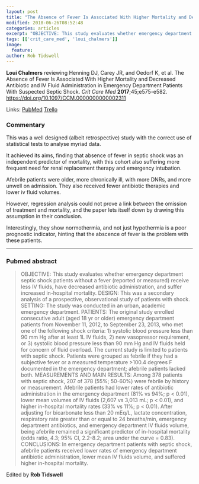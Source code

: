 ```yaml
---
layout: post
title: "The Absence of Fever Is Associated With Higher Mortality and Decreased Antibiotic and IV Fluid Administration in Emergency Department Patients With Suspected Septic Shock."
modified: 2018-06-26T08:52:48
categories: articles
excerpt: "OBJECTIVE: This study evaluates whether emergency department septic shock patients without a fever (reported or measured) receive less IV fluids, have decreased antibiotic administration, and suffer increased in-hospital mortality. DESIGN: (Reviewed by Loui Chalmers)"
tags: [['crit_care_med', 'loui_chalmers']]
image:
  feature:
author: Rob Tidswell
---
```


__Loui Chalmers__ reviewing Henning DJ, Carey JR, and Oedorf K, et al. The Absence of Fever Is Associated With Higher Mortality and Decreased Antibiotic and IV Fluid Administration in Emergency Department Patients With Suspected Septic Shock. _Crit Care Med_ **2017**;45;e575-e582. https://doi.org/10.1097/CCM.0000000000002311

Links: [PubMed](https://www.ncbi.nlm.nih.gov/pubmed/?term=28333759) [Trello](https://trello.com/c/9P0q6PyR)

### Commentary

This was a well designed (albeit retrospective) study with the correct use of statistical tests to analyse myriad data. 

It achieved its aims, finding that absence of fever in septic shock was an independent predictor of mortality, with this cohort also suffering more frequent need for renal replacement therapy and emergency intubation. 

Afebrile patients were older, more chronically ill, with more DNRs, and more unwell on admission. They also received fewer antibiotic therapies and lower iv fluid volumes. 

However, regression analysis could not prove a link between the omission of treatment and mortality, and the paper lets itself down by drawing this assumption in their conclusion.

Interestingly, they show normothermia, and not just hypothermia is a poor prognostic indicator, hinting that the abscence of fever is the problem with these patients.

---

### Pubmed abstract

> OBJECTIVE: This study evaluates whether emergency department septic shock patients without a fever (reported or measured) receive less IV fluids, have decreased antibiotic administration, and suffer increased in-hospital mortality. DESIGN: This was a secondary analysis of a prospective, observational study of patients with shock. SETTING: The study was conducted in an urban, academic emergency department. PATIENTS: The original study enrolled consecutive adult (aged 18 yr or older) emergency department patients from November 11, 2012, to September 23, 2013, who met one of the following shock criteria: 1) systolic blood pressure less than 90 mm Hg after at least 1L IV fluids, 2) new vasopressor requirement, or 3) systolic blood pressure less than 90 mm Hg and IV fluids held for concern of fluid overload. The current study is limited to patients with septic shock. Patients were grouped as febrile if they had a subjective fever or a measured temperature >100.4 degrees F documented in the emergency department; afebrile patients lacked both. MEASUREMENTS AND MAIN RESULTS: Among 378 patients with septic shock, 207 of 378 (55%; 50-60%) were febrile by history or measurement. Afebrile patients had lower rates of antibiotic administration in the emergency department (81% vs 94%; p < 0.01), lower mean volumes of IV fluids (2,607 vs 3,013 mL; p < 0.01), and higher in-hospital mortality rates (33% vs 11%; p < 0.01). After adjusting for bicarbonate less than 20 mEq/L, lactate concentration, respiratory rate greater than or equal to 24 breaths/min, emergency department antibiotics, and emergency department IV fluids volume, being afebrile remained a significant predictor of in-hospital mortality (odds ratio, 4.3; 95% CI, 2.2-8.2; area under the curve = 0.83). CONCLUSIONS: In emergency department patients with septic shock, afebrile patients received lower rates of emergency department antibiotic administration, lower mean IV fluids volume, and suffered higher in-hospital mortality.

Edited by __Rob Tidswell__